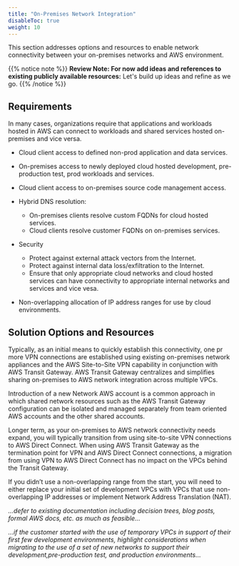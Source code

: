 ```yaml
---
title: "On-Premises Network Integration"
disableToc: true
weight: 10
---
```


This section addresses options and resources to enable network connectivity between your on-premises networks and AWS environment.

{{% notice note %}}
**Review Note: For now add ideas and references to existing publicly available resources:** Let's build up ideas and refine as we go.
{{% /notice %}}

## Requirements

In many cases, organizations require that applications and workloads hosted in AWS can connect to workloads and shared services hosted on-premises and vice versa.  

* Cloud client access to defined non-prod application and data services.
* On-premises access to newly deployed cloud hosted development, pre-production test, prod workloads and services.
* Cloud client access to on-premises source code management access.
* Hybrid DNS resolution:
  * On-premises clients resolve custom FQDNs for cloud hosted services.
  * Cloud clients resolve customer FQDNs on on-premises services.
  
* Security
  * Protect against external attack vectors from the Internet.
  * Protect against internal data loss/exfiltration to the Internet.
  * Ensure that only appropriate cloud networks and cloud hosted services can have connectivity to appropriate internal networks and services and vice vesa.
  
* Non-overlapping allocation of IP address ranges for use by cloud environments.

## Solution Options and Resources

Typically, as an initial means to quickly establish this connectivity, one pr more VPN connections are established using existing on-premises network appliances and the AWS Site-to-Site VPN capability in conjunction with AWS Transit Gateway.  AWS Transit Gateway centralizes and simplifies sharing on-premises to AWS network integration across multiple VPCs.

Introduction of a new Network AWS account is a common approach in which shared network resources such as the AWS Transit Gateway configuration can be isolated and managed separately from team oriented AWS accounts and the other shared accounts.

Longer term, as your on-premises to AWS network connectivity needs expand, you will typically transition from using site-to-site VPN connections to AWS Direct Connect.  When using AWS Transit Gateway as the termination point for VPN and AWS Direct Connect connections, a migration from using VPN to AWS Direct Connect has no impact on the VPCs behind the Transit Gateway.

If you didn’t use a non-overlapping range from the start, you will need to either replace your initial set of development VPCs with VPCs that use non-overlapping IP addresses or implement Network Address Translation (NAT).

*...defer to existing documentation including decision trees, blog posts, formal AWS docs, etc. as much as feasible...*

*...if the customer started with the use of temporary VPCs in support of their first few development environments, highlight considerations when migrating to the use of a set of new networks to support their development,pre-production test, and production environments...*